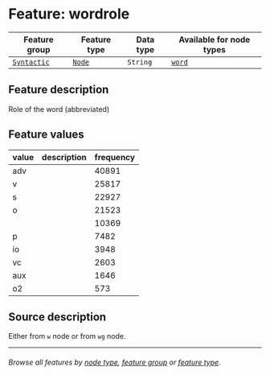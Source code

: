 # Feature: wordrole

Feature group | Feature type | Data type | Available for node types
---  | --- | --- | ---
[`Syntactic`](featuresbygroup.md#syntactic-features) | [`Node`](featuresbyfeaturetype.md#node-features) | `String`  | [`word`](featuresbynodetype.md#word-nodes)

## Feature description 

Role of the word (abbreviated)

## Feature values

 value	| description |frequency
 --- | --- | ---
	 adv |	| 40891
	 v 	|	| 25817
	 s |	|	 22927
	 o |	| 21523
	 ` `  |	|	 10369
	 p 	|	| 7482
	 io |	|	 3948
	 vc |	|	 2603
	 aux |	|	 1646
	 o2 |	|	 573
  
## Source description

Either from `w` node or from `wg` node.

---
###### *Browse all features by [node type](featuresbynodetype.md#readme), [feature group](featuresbygroup.md#readme) or [feature type](featuresbyfeaturetype.md#readme).*
